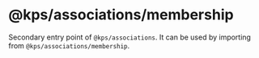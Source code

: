 # @kps/associations/membership

Secondary entry point of `@kps/associations`. It can be used by importing from `@kps/associations/membership`.
